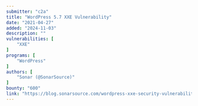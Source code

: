```yaml
---
submitter: "c2a"
title: "WordPress 5.7 XXE Vulnerability"
date: "2021-04-27"
added: "2024-11-03"
description: ""
vulnerabilities: [
    "XXE"
]
programs: [
    "WordPress"
]
authors: [
    "Sonar (@SonarSource)"
]
bounty: "600"
link: "https://blog.sonarsource.com/wordpress-xxe-security-vulnerability/"
---
```




